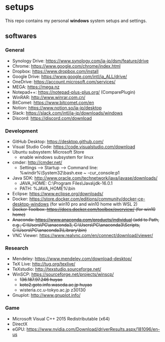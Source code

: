 # setups
This repo contains my personal **windows** system setups and settings. 
## softwares
### General
* Synology Drive: https://www.synology.com/ja-jp/dsm/feature/drive
* Chrome: https://www.google.com/chrome/index.html
* Dropbox: https://www.dropbox.com/install
* Google Drive: https://www.google.com/intl/ja_ALL/drive/
* OneDrive: https://account.microsoft.com/services/
* MEGA: https://mega.nz
* Notepad++: https://notepad-plus-plus.org/ (ComparePlugin)
* WinRAR: http://www.winrar.com.cn/
* BitComet: https://www.bitcomet.com/en
* Notion: https://www.notion.so/ja-jp/desktop
* Slack: https://slack.com/intl/ja-jp/downloads/windows
* Discord: https://discord.com/download
### Development
* GitHub Desktop: https://desktop.github.com/
* Visual Studio Code: https://code.visualstudio.com/download 
* Ubuntu subsystem: Microsoft Store
  * enable windows subsystem for linux
* cmder: http://cmder.net/
  * Settings --> Startup --> Command line: %windir%\System32\bash.exe ~ -cur_console:p1
* Java SDK: http://www.oracle.com/technetwork/java/javase/downloads/
  * JAVA_HOME: C:\Program Files\Java\jdk-16.0.1
  * PATH: %JAVA_HOME%\bin
* Eclipse: https://www.eclipse.org/downloads/
* Docker: https://store.docker.com/editions/community/docker-ce-desktop-windows (for win10 pro and win10 home with WSL 2)
* ~~Docker Toolbox: https://docs.docker.com/toolbox/overview/ (for win10 home)~~
* ~~Anaconda: https://www.anaconda.com/products/individual (add to Path, e.g., C:\Users\PC\anaconda3, C:\Users\PC\anaconda3\Scripts, C:\Users\PC\anaconda3\Library\bin)~~
* VNC Viewer: https://www.realvnc.com/en/connect/download/viewer/
### Research
* Mendeley: https://www.mendeley.com/download-desktop/
* TeX Live: http://tug.org/texlive/
* TeXstudio: http://texstudio.sourceforge.net/
* WinSCP: https://sourceforge.net/projects/winscp/
  * ~~136.187.97.246 huyao~~
  * ~~koto2.goto.info.waseda.ac.jp huyao~~
  * wisteria.cc.u-tokyo.ac.jp z30130
* Gnuplot: http://www.gnuplot.info/
### Game
* Microsoft Visual C++ 2015 Redistributable (x64)
* DirectX
* eGPU: https://www.nvidia.com/Download/driverResults.aspx/181096/en-us
